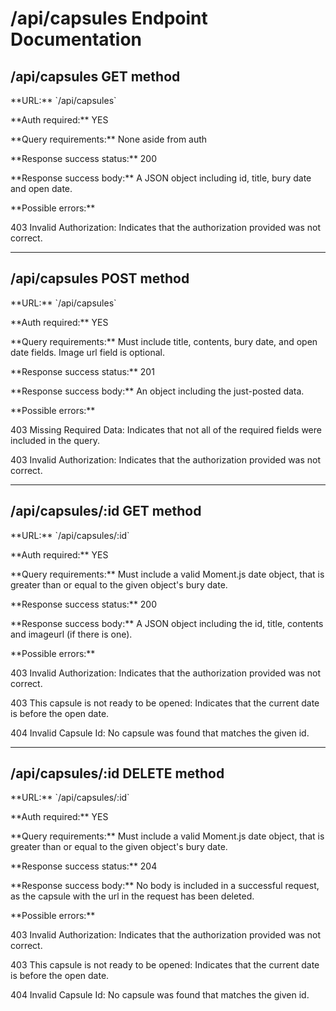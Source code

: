 <h1>/api/capsules Endpoint Documentation</h1>

<h2>/api/capsules GET method</h2>

<p>**URL:** `/api/capsules`</p>

<p>**Auth required:** YES</p>

<p>**Query requirements:** None aside from auth</p> 

<p>**Response success status:** 200</p> 

<p>**Response success body:** A JSON object including id, title, bury date and open date.</p> 

<p>**Possible errors:**</p>
<p>403 Invalid Authorization: Indicates that the authorization provided was not correct.</p> 

<hr>

<h2>/api/capsules POST method</h2>

<p>**URL:** `/api/capsules`</p>

<p>**Auth required:** YES</p>

<p>**Query requirements:** Must include title, contents, bury date, and open date fields. Image url field is optional. </p> 

<p>**Response success status:** 201</p> 

<p>**Response success body:** An object including the just-posted data.</p> 

<p>**Possible errors:**</p>
<p>403 Missing Required Data: Indicates that not all of the required fields were included in the query.</p> 
<p>403 Invalid Authorization: Indicates that the authorization provided was not correct.</p> 

<hr>

<h2>/api/capsules/:id GET method</h2>

<p>**URL:** `/api/capsules/:id`</p>

<p>**Auth required:** YES</p>

<p>**Query requirements:** Must include a valid Moment.js date object, that is greater than or equal to the given object's bury date.</p> 

<p>**Response success status:** 200</p> 

<p>**Response success body:** A JSON object including the id, title, contents and imageurl (if there is one).</p> 

<p>**Possible errors:**</p>
<p>403 Invalid Authorization: Indicates that the authorization provided was not correct.</p> 
<p>403 This capsule is not ready to be opened: Indicates that the current date is before the open date.</p> 
<p>404 Invalid Capsule Id: No capsule was found that matches the given id.</p> 

<hr>

<h2>/api/capsules/:id DELETE method</h2>

<p>**URL:** `/api/capsules/:id`</p>

<p>**Auth required:** YES</p>

<p>**Query requirements:** Must include a valid Moment.js date object, that is greater than or equal to the given object's bury date.</p> 

<p>**Response success status:** 204</p> 

<p>**Response success body:** No body is included in a successful request, as the capsule with the url in the request has been deleted.</p> 

<p>**Possible errors:**</p>
<p>403 Invalid Authorization: Indicates that the authorization provided was not correct.</p> 
<p>403 This capsule is not ready to be opened: Indicates that the current date is before the open date.</p> 
<p>404 Invalid Capsule Id: No capsule was found that matches the given id.</p> 
